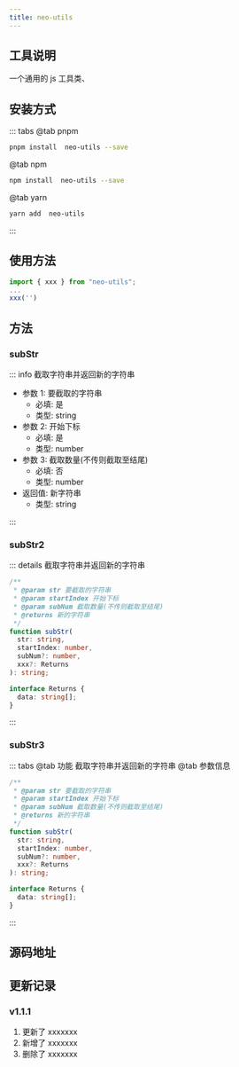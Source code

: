 ```yaml
---
title: neo-utils
---
```


## 工具说明

一个通用的 js 工具类、

## 安装方式

::: tabs
@tab pnpm

```bash
pnpm install  neo-utils --save
```

@tab npm

```bash
npm install  neo-utils --save
```

@tab yarn

```bash
yarn add  neo-utils
```

:::

## 使用方法

```js
import { xxx } from "neo-utils";
...
xxx('')
```

## 方法

### subStr

::: info 截取字符串并返回新的字符串

- 参数 1: 要截取的字符串
  - 必填: 是
  - 类型: string
- 参数 2: 开始下标
  - 必填: 是
  - 类型: number
- 参数 3: 截取数量(不传则截取至结尾)
  - 必填: 否
  - 类型: number
- 返回值: 新字符串
  - 类型: string

:::

### subStr2

::: details 截取字符串并返回新的字符串

```ts
/**
 * @param str 要截取的字符串
 * @param startIndex 开始下标
 * @param subNum 截取数量(不传则截取至结尾)
 * @returns 新的字符串
 */
function subStr(
  str: string,
  startIndex: number,
  subNum?: number,
  xxx?: Returns
): string;

interface Returns {
  data: string[];
}
```

:::

### subStr3

::: tabs
@tab 功能
截取字符串并返回新的字符串
@tab 参数信息

```ts
/**
 * @param str 要截取的字符串
 * @param startIndex 开始下标
 * @param subNum 截取数量(不传则截取至结尾)
 * @returns 新的字符串
 */
function subStr(
  str: string,
  startIndex: number,
  subNum?: number,
  xxx?: Returns
): string;

interface Returns {
  data: string[];
}
```

:::

## 源码地址

<Source href="http://www.baidu.com" />

## 更新记录

### v1.1.1

1. 更新了 xxxxxxx
2. 新增了 xxxxxxx
3. 删除了 xxxxxxx

<AuthorTime name="张三" time="2022-12-12"></AuthorTime>
